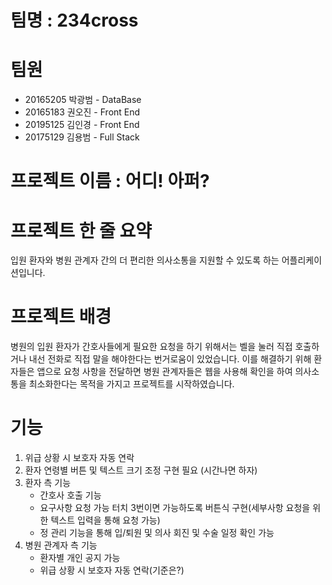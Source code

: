 # 팀명 : 234cross

# 팀원
 - 20165205 박광범 - DataBase
 - 20165183 권오진 - Front End
 - 20195125 김인경 - Front End
 - 20175129 김용범 - Full Stack

# 프로젝트 이름 : 어디! 아퍼?

# 프로젝트 한 줄 요약
입원 환자와 병원 관계자 간의 더 편리한 의사소통을 지원할 수 있도록 하는 어플리케이션입니다.

# 프로젝트 배경
병원의 입원 환자가 간호사들에게 필요한 요청을 하기 위해서는 벨을 눌러 직접 호출하거나 내선 전화로 직접 말을 해야한다는 번거로움이 있었습니다.
이를 해결하기 위해 환자들은 앱으로 요청 사항을 전달하면 병원 관계자들은 웹을 사용해 확인을 하여 의사소통을 최소화한다는 목적을 가지고 프로젝트를 시작하였습니다.

# 기능
1. 위급 상황 시 보호자 자동 연락
2. 환자 연령별 버튼 및 텍스트 크기 조정 구현 필요 (시간나면 하자)
3. 환자 측 기능
   - 간호사 호출 기능
   - 요구사항 요청 가능 터치 3번이면 가능하도록 버튼식 구현(세부사항 요청을 위한 텍스트 입력을 통해 요청 가능)
   - 정 관리 기능을 통해 입/퇴원 및 의사 회진 및 수술 일정 확인 가능
4. 병원 관계자 측 기능
   - 환자별 개인 공지 가능
   - 위급 상황 시 보호자 자동 연락(기준은?)
